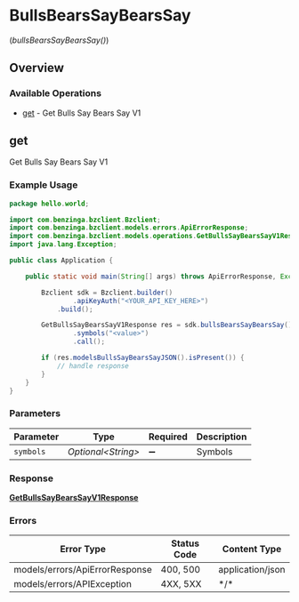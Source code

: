 # BullsBearsSayBearsSay
(*bullsBearsSayBearsSay()*)

## Overview

### Available Operations

* [get](#get) - Get Bulls Say Bears Say V1

## get

Get Bulls Say Bears Say V1

### Example Usage

```java
package hello.world;

import com.benzinga.bzclient.Bzclient;
import com.benzinga.bzclient.models.errors.ApiErrorResponse;
import com.benzinga.bzclient.models.operations.GetBullsSayBearsSayV1Response;
import java.lang.Exception;

public class Application {

    public static void main(String[] args) throws ApiErrorResponse, Exception {

        Bzclient sdk = Bzclient.builder()
                .apiKeyAuth("<YOUR_API_KEY_HERE>")
            .build();

        GetBullsSayBearsSayV1Response res = sdk.bullsBearsSayBearsSay().get()
                .symbols("<value>")
                .call();

        if (res.modelsBullsSayBearsSayJSON().isPresent()) {
            // handle response
        }
    }
}
```

### Parameters

| Parameter           | Type                | Required            | Description         |
| ------------------- | ------------------- | ------------------- | ------------------- |
| `symbols`           | *Optional\<String>* | :heavy_minus_sign:  | Symbols             |

### Response

**[GetBullsSayBearsSayV1Response](../../models/operations/GetBullsSayBearsSayV1Response.md)**

### Errors

| Error Type                     | Status Code                    | Content Type                   |
| ------------------------------ | ------------------------------ | ------------------------------ |
| models/errors/ApiErrorResponse | 400, 500                       | application/json               |
| models/errors/APIException     | 4XX, 5XX                       | \*/\*                          |